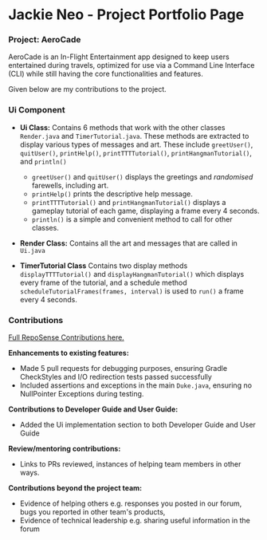 # Jackie Neo - Project Portfolio Page

### Project:  AeroCade

AeroCade is an In-Flight Entertainment app designed to keep users entertained during travels,
optimized for use via a Command Line Interface (CLI) while still having the core functionalities and features.

Given below are my contributions to the project.
 
### Ui Component

- **Ui Class:** Contains 6 methods that work with the other classes `Render.java` and `TimerTutorial.java`. These 
methods are extracted to display various types of messages and art. These include `greetUser()`, 
`quitUser()`, `printHelp()`, `printTTTTutorial()`, `printHangmanTutorial()`, and `println()`
  - `greetUser()` and `quitUser()` displays the greetings and _randomised_ farewells, including art.
  - `printHelp()` prints the descriptive help message.
  - `printTTTTutorial()` and `printHangmanTutorial()` displays a gameplay tutorial of each game, displaying a frame 
    every 4 seconds.
  -  `println()` is a simple and convenient method to call for other classes.


- **Render Class:** Contains all the art and messages that are called in `Ui.java`


- **TimerTutorial Class** Contains two display methods `displayTTTTutorial()` and `displayHangmanTutorial()` which 
displays every frame of the tutorial, and a schedule method `scheduleTutorialFrames(frames, interval)` is used to 
`run()` a frame every 4 seconds.

### Contributions

[Full RepoSense Contributions here.](https://nus-cs2113-ay2324s2.github.io/tp-dashboard/?search=jackie&breakdown=true&sort=groupTitle%20dsc&sortWithin=title&since=2024-02-23&timeframe=commit&mergegroup=&groupSelect=groupByRepos&checkedFileTypes=docs~functional-code~test-code~other)

**Enhancements to existing features:**

* Made 5 pull requests for debugging purposes, ensuring Gradle CheckStyles and I/O redirection tests passed successfully
* Included assertions and exceptions in the main `Duke.java`, ensuring no NullPointer Exceptions during testing.

**Contributions to Developer Guide and User Guide:**
* Added the Ui implementation section to both Developer Guide and User Guide

**Review/mentoring contributions:**
* Links to PRs reviewed, instances of helping team members in other ways.

**Contributions beyond the project team:**
* Evidence of helping others e.g. responses you posted in our forum, bugs you reported in other team's products,
* Evidence of technical leadership e.g. sharing useful information in the forum

